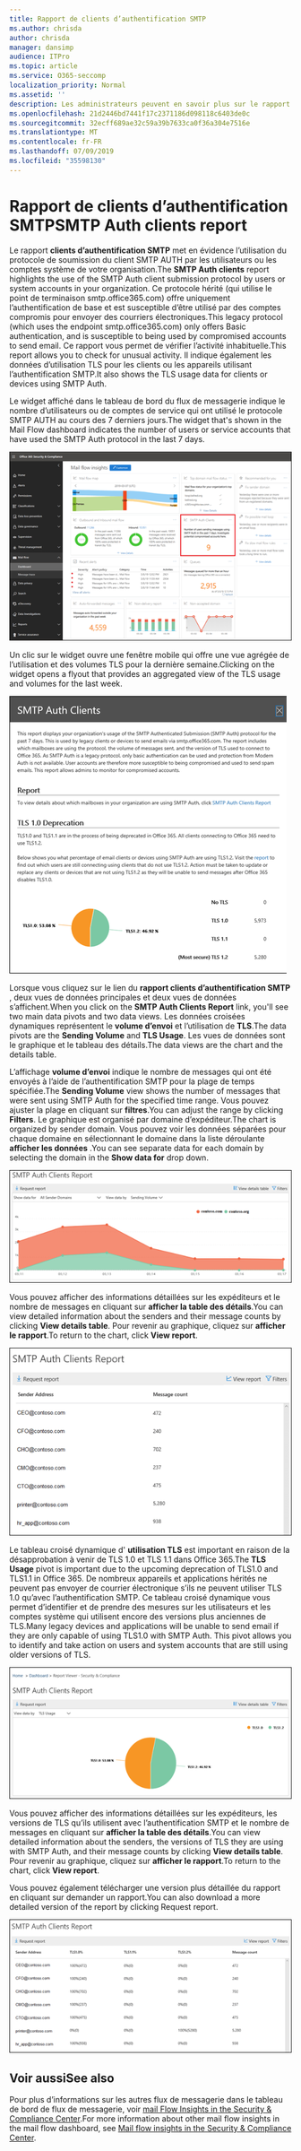 ```yaml
---
title: Rapport de clients d’authentification SMTP
ms.author: chrisda
author: chrisda
manager: dansimp
audience: ITPro
ms.topic: article
ms.service: O365-seccomp
localization_priority: Normal
ms.assetid: ''
description: Les administrateurs peuvent en savoir plus sur le rapport clients d’authentification SMTP dans le tableau de bord de flux de messagerie dans le centre de sécurité & conformité.
ms.openlocfilehash: 21d2446bd7441f17c2371186d098118c6403de0c
ms.sourcegitcommit: 32ecff689ae32c59a39b7633ca0f36a304e7516e
ms.translationtype: MT
ms.contentlocale: fr-FR
ms.lasthandoff: 07/09/2019
ms.locfileid: "35598130"
---
```

# <a name="smtp-auth-clients-report"></a><span data-ttu-id="9d60c-103">Rapport de clients d’authentification SMTP</span><span class="sxs-lookup"><span data-stu-id="9d60c-103">SMTP Auth clients report</span></span>

<span data-ttu-id="9d60c-104">Le rapport **clients d’authentification SMTP** met en évidence l’utilisation du protocole de soumission du client SMTP AUTH par les utilisateurs ou les comptes système de votre organisation.</span><span class="sxs-lookup"><span data-stu-id="9d60c-104">The **SMTP Auth clients** report highlights the use of the SMTP Auth client submission protocol by users or system accounts in your organization.</span></span> <span data-ttu-id="9d60c-105">Ce protocole hérité (qui utilise le point de terminaison smtp.office365.com) offre uniquement l’authentification de base et est susceptible d’être utilisé par des comptes compromis pour envoyer des courriers électroniques.</span><span class="sxs-lookup"><span data-stu-id="9d60c-105">This legacy protocol (which uses the endpoint smtp.office365.com) only offers Basic authentication, and is susceptible to being used by compromised accounts to send email.</span></span>  <span data-ttu-id="9d60c-106">Ce rapport vous permet de vérifier l’activité inhabituelle.</span><span class="sxs-lookup"><span data-stu-id="9d60c-106">This report allows you to check for unusual activity.</span></span> <span data-ttu-id="9d60c-107">Il indique également les données d’utilisation TLS pour les clients ou les appareils utilisant l’authentification SMTP.</span><span class="sxs-lookup"><span data-stu-id="9d60c-107">It also shows the TLS usage data for clients or devices using SMTP Auth.</span></span>

<span data-ttu-id="9d60c-108">Le widget affiché dans le tableau de bord du flux de messagerie indique le nombre d’utilisateurs ou de comptes de service qui ont utilisé le protocole SMTP AUTH au cours des 7 derniers jours.</span><span class="sxs-lookup"><span data-stu-id="9d60c-108">The widget that's shown in the Mail Flow dashboard indicates the number of users or service accounts that have used the SMTP Auth protocol in the last 7 days.</span></span>

![Rapport sur les clients SMTP AUTH dans le tableau de bord de flux de messagerie dans le centre de sécurité & conformité](media/smtp-auth-clients-report-selected.png)

<span data-ttu-id="9d60c-110">Un clic sur le widget ouvre une fenêtre mobile qui offre une vue agrégée de l’utilisation et des volumes TLS pour la dernière semaine.</span><span class="sxs-lookup"><span data-stu-id="9d60c-110">Clicking on the widget opens a flyout that provides an aggregated view of the TLS usage and volumes for the last week.</span></span>

![Le menu volant dans le rapport clients SMTP AUTH](media/smtp-auth-clients-flyout.png)

<span data-ttu-id="9d60c-112">Lorsque vous cliquez sur le lien du **rapport clients d’authentification SMTP** , deux vues de données principales et deux vues de données s’affichent.</span><span class="sxs-lookup"><span data-stu-id="9d60c-112">When you click on the **SMTP Auth Clients Report** link, you'll see two main data pivots and two data views.</span></span> <span data-ttu-id="9d60c-113">Les données croisées dynamiques représentent le **volume d’envoi** et l’utilisation de **TLS**.</span><span class="sxs-lookup"><span data-stu-id="9d60c-113">The data pivots are the **Sending Volume** and **TLS Usage**.</span></span> <span data-ttu-id="9d60c-114">Les vues de données sont le graphique et le tableau des détails.</span><span class="sxs-lookup"><span data-stu-id="9d60c-114">The data views are the chart and the details table.</span></span>

<span data-ttu-id="9d60c-115">L’affichage **volume d’envoi** indique le nombre de messages qui ont été envoyés à l’aide de l’authentification SMTP pour la plage de temps spécifiée.</span><span class="sxs-lookup"><span data-stu-id="9d60c-115">The **Sending Volume** view shows the number of messages that were sent using SMTP Auth for the specified time range.</span></span> <span data-ttu-id="9d60c-116">Vous pouvez ajuster la plage en cliquant sur **filtres**.</span><span class="sxs-lookup"><span data-stu-id="9d60c-116">You can adjust the range by clicking **Filters**.</span></span> <span data-ttu-id="9d60c-117">Le graphique est organisé par domaine d’expéditeur.</span><span class="sxs-lookup"><span data-stu-id="9d60c-117">The chart is organized by sender domain.</span></span> <span data-ttu-id="9d60c-118">Vous pouvez voir les données séparées pour chaque domaine en sélectionnant le domaine dans la liste déroulante **afficher les données** .</span><span class="sxs-lookup"><span data-stu-id="9d60c-118">You can see separate data for each domain by selecting the domain in the **Show data for** drop down.</span></span>

![Envoi de volume dans le rapport clients SMTP AUTH](media/smtp-auth-clients-report-sending-volume.png)

<span data-ttu-id="9d60c-120">Vous pouvez afficher des informations détaillées sur les expéditeurs et le nombre de messages en cliquant sur **afficher la table des détails**.</span><span class="sxs-lookup"><span data-stu-id="9d60c-120">You can view detailed information about the senders and their message counts by clicking **View details table**.</span></span> <span data-ttu-id="9d60c-121">Pour revenir au graphique, cliquez sur **afficher le rapport**.</span><span class="sxs-lookup"><span data-stu-id="9d60c-121">To return to the chart, click **View report**.</span></span>

![Table des détails pour l’envoi de volume dans le rapport clients SMTP AUTH](media/smtp-auth-clients-report-details-sending-volume.png)

<span data-ttu-id="9d60c-123">Le tableau croisé dynamique d' **utilisation TLS** est important en raison de la désapprobation à venir de TLS 1.0 et TLS 1.1 dans Office 365.</span><span class="sxs-lookup"><span data-stu-id="9d60c-123">The **TLS Usage** pivot is important due to the upcoming deprecation of TLS1.0 and TLS1.1 in Office 365.</span></span> <span data-ttu-id="9d60c-124">De nombreux appareils et applications hérités ne peuvent pas envoyer de courrier électronique s’ils ne peuvent utiliser TLS 1.0 qu’avec l’authentification SMTP. Ce tableau croisé dynamique vous permet d’identifier et de prendre des mesures sur les utilisateurs et les comptes système qui utilisent encore des versions plus anciennes de TLS.</span><span class="sxs-lookup"><span data-stu-id="9d60c-124">Many legacy devices and applications will be unable to send email if they are only capable of using TLS1.0 with SMTP Auth. This pivot allows you to identify and take action on users and system accounts that are still using older versions of TLS.</span></span>

![Utilisation de TLS dans le rapport clients d’authentification SMTP](media/smtp-auth-clients-report-tls-usage.png)

<span data-ttu-id="9d60c-126">Vous pouvez afficher des informations détaillées sur les expéditeurs, les versions de TLS qu’ils utilisent avec l’authentification SMTP et le nombre de messages en cliquant sur **afficher la table des détails**.</span><span class="sxs-lookup"><span data-stu-id="9d60c-126">You can view detailed information about the senders, the versions of TLS they are using with SMTP Auth, and their message counts by clicking **View details table**.</span></span> <span data-ttu-id="9d60c-127">Pour revenir au graphique, cliquez sur **afficher le rapport**.</span><span class="sxs-lookup"><span data-stu-id="9d60c-127">To return to the chart, click **View report**.</span></span>

<span data-ttu-id="9d60c-128">Vous pouvez également télécharger une version plus détaillée du rapport en cliquant sur demander un rapport.</span><span class="sxs-lookup"><span data-stu-id="9d60c-128">You can also download a more detailed version of the report by clicking Request report.</span></span>

![Table des détails pour l’utilisation de TLS dans le rapport clients SMTP AUTH](media/smtp-auth-clients-report-details-tls-usage.png)

## <a name="see-also"></a><span data-ttu-id="9d60c-130">Voir aussi</span><span class="sxs-lookup"><span data-stu-id="9d60c-130">See also</span></span>

<span data-ttu-id="9d60c-131">Pour plus d’informations sur les autres flux de messagerie dans le tableau de bord de flux de messagerie, voir [mail Flow Insights in the Security & Compliance Center](mail-flow-insights-v2.md).</span><span class="sxs-lookup"><span data-stu-id="9d60c-131">For more information about other mail flow insights in the mail flow dashboard, see [Mail flow insights in the Security & Compliance Center](mail-flow-insights-v2.md).</span></span>
